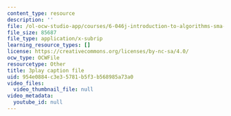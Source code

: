 ```yaml
---
content_type: resource
description: ''
file: /ol-ocw-studio-app/courses/6-046j-introduction-to-algorithms-sma-5503-fall-2005/954e0884c3e35781b5f3b568985a73a0_Ttezuzs39nk.vtt
file_size: 85687
file_type: application/x-subrip
learning_resource_types: []
license: https://creativecommons.org/licenses/by-nc-sa/4.0/
ocw_type: OCWFile
resourcetype: Other
title: 3play caption file
uid: 954e0884-c3e3-5781-b5f3-b568985a73a0
video_files:
  video_thumbnail_file: null
video_metadata:
  youtube_id: null
---
```

